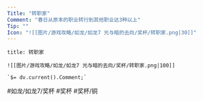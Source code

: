 ```yaml
---
Title: "转职家"
Comment: "春日从原本的职业转行到其他职业达3种以上"
Tip: ""
Icon: "![[图片/游戏攻略/如龙/如龙7 光与暗的去向/奖杯/转职家.png|30]]"
---
```

```ad-common-bronze-trophy
title: 转职家

![[图片/游戏攻略/如龙/如龙7 光与暗的去向/奖杯/转职家.png|100]]

`$= dv.current().Comment;`

```

#如龙/如龙7/奖杯 #奖杯 #奖杯/铜
